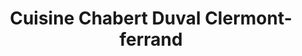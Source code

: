 ---
title: "Cuisine Chabert Duval Clermont-ferrand"
url: /clermont-ferrand/cuisine-chabert-duval-clermont-ferrand/
shop: cuisine
---